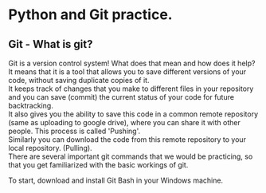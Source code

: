 # Python and Git practice.
## Git - What is git?
Git is a version control system! What does that mean and how does it help?  
It means that it is a tool that allows you to save different versions of your code, without saving duplicate copies of it.  
It keeps track of changes that you make to different files in your repository and you can save (commit) the current status of your code for future backtracking.  
It also gives you the ability to save this code in a common remote repository (same as uploading to google drive), where you can share it with other people. This process is called 'Pushing'.  
Similarly you can download the code from this remote repository to your local repository. (Pulling).  
There are several important git commands that we would be practicing, so that you get familiarized with the basic workings of git.  

To start, download and install Git Bash in your Windows machine.



